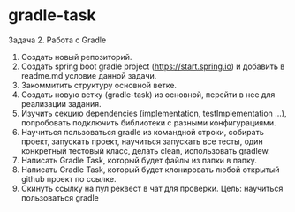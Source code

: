 # gradle-task
Задача 2. Работа с Gradle
1. Создать новый репозиторий.
2. Создать spring boot gradle project (https://start.spring.io) и добавить в readme.md условие данной задачи.
3. Закоммитить структуру основной ветке.
4. Создать новую ветку (gradle-task) из основной, перейти в нее для реализации задания.
5. Изучить секцию dependencies (implementation, testImplementation ...), попробовать подключить библиотеки с разными конфигурациями.
6. Научиться пользоваться gradle из командной строки, собирать проект, запускать проект, научиться запускать все тесты, один конкретный тестовый класс, делать clean, использовать gradlew.
6. Написать Gradle Task, который будет файлы из папки в папку.
7. Написать Gradle Task, который будет клонировать любой открытый github проект по ссылке.
8. Скинуть ссылку на пул реквест в чат для проверки.
Цель: научиться пользоваться gradle
